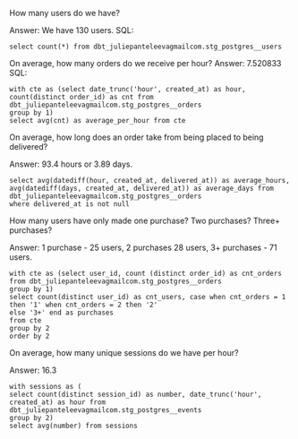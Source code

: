How many users do we have?

Answer: We have 130 users.
SQL:
```
select count(*) from dbt_juliepanteleevagmailcom.stg_postgres__users
```



On average, how many orders do we receive per hour?
Answer: 7.520833
SQL:
```
with cte as (select date_trunc('hour', created_at) as hour, count(distinct order_id) as cnt from dbt_juliepanteleevagmailcom.stg_postgres__orders
group by 1)
select avg(cnt) as average_per_hour from cte 
```


On average, how long does an order take from being placed to being delivered?

Answer: 93.4 hours or 3.89 days.
```
select avg(datediff(hour, created_at, delivered_at)) as average_hours, avg(datediff(days, created_at, delivered_at)) as average_days from dbt_juliepanteleevagmailcom.stg_postgres__orders
where delivered_at is not null

```

How many users have only made one purchase? Two purchases? Three+ purchases?

Answer: 1 purchase - 25 users, 2 purchases 28 users, 3+ purchases - 71 users.

```
with cte as (select user_id, count (distinct order_id) as cnt_orders  from dbt_juliepanteleevagmailcom.stg_postgres__orders
group by 1)
select count(distinct user_id) as cnt_users, case when cnt_orders = 1 then '1' when cnt_orders = 2 then '2' 
else '3+' end as purchases
from cte
group by 2
order by 2
```

On average, how many unique sessions do we have per hour?

Answer: 16.3
```
with sessions as (
select count(distinct session_id) as number, date_trunc('hour', created_at) as hour from dbt_juliepanteleevagmailcom.stg_postgres__events
group by 2)
select avg(number) from sessions
```